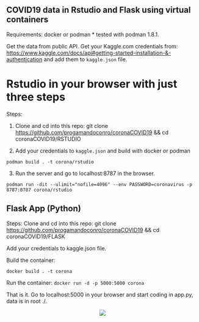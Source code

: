 ## COVID19 data in Rstudio and Flask using virtual containers
Requirements:
docker or podman * tested with podman 1.8.1.

Get the data from public API. Get your Kaggle.com credentials from: https://www.kaggle.com/docs/api#getting-started-installation-&-authentication and add them to ```kaggle.json``` file.

# Rstudio in your browser with just three steps

Steps:
1. Clone and cd into this repo: git clone https://github.com/progamandoconro/coronaCOVID19 && cd coronaCOVID19/RSTUDIO

2. Add your credentials to ```kaggle.json``` and build with docker or podman

```podman build . -t corona/rstudio```

3. Run the server and go to localhost:8787 in the browser.

```podman run -dit --ulimit="nofile=4096" --env PASSWORD=coronavirus -p 8787:8787 corona/rstudio```


## Flask App (Python)

Steps:
Clone and cd into this repo: git clone https://github.com/progamandoconro/coronaCOVID19 && cd coronaCOVID19/FLASK

Add your credentials to kaggle.json file.

Build the container:

```docker build . -t corona```

Run the container:
```docker run -d -p 5000:5000 corona```

That is it. Go to localhost:5000 in your browser and start coding in app.py, data is in root ./.

<div style="text-align:center"><img src="https://github.com/progamandoconro/corona-COVID19/blob/master/COVID19_Rstudio_Dockerfile.png?raw=true" /></div>

